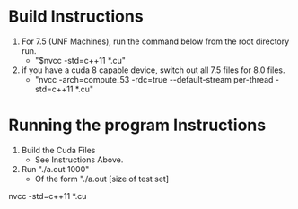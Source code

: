 # Build Instructions
1. For 7.5 (UNF Machines), run the command below from the root directory run.
    - "$nvcc -std=c++11 *.cu"
2. if you have a cuda 8 capable device, switch out all 7.5 files for 8.0 files.
    - "nvcc -arch=compute_53 -rdc=true --default-stream per-thread -std=c++11 *.cu"

# Running the program Instructions
1. Build the Cuda Files
    - See Instructions Above.
2. Run "./a.out 1000"
    - Of the form "./a.out \[size of test set\]


nvcc -std=c++11 *.cu